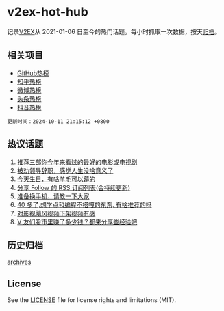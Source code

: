# v2ex-hot-hub

 记录[V2EX](https://www.v2ex.com/)从 2021-01-06 日至今的热门话题。每小时抓取一次数据，按天[归档](archives)。
 
 ## 相关项目

- [GitHub热榜](https://github.com/snaildev/github-hot-hub)
- [知乎热榜](https://github.com/snaildev/zhihu-hot-hub)
- [微博热榜](https://github.com/snaildev/weibo-hot-hub)
- [头条热榜](https://github.com/snaildev/toutiao-hot-hub)
- [抖音热榜](https://github.com/snaildev/douyin-hot-hub)


 `更新时间：2024-10-11 21:15:12 +0800`

## 热议话题

1. [推荐三部你今年来看过的最好的电影或电视剧](https://www.v2ex.com/t/1079068)
1. [被劝领导辞职，感觉人生没啥意义了](https://www.v2ex.com/t/1079112)
1. [今天生日，有啥羊毛可以薅的](https://www.v2ex.com/t/1079089)
1. [分享 Follow 的 RSS 订阅列表(会持续更新)](https://www.v2ex.com/t/1079117)
1. [准备换手机，请教一下大家](https://www.v2ex.com/t/1079075)
1. [40 多了,想学点和编程不搭嘎的东东, 有啥推荐的吗](https://www.v2ex.com/t/1079094)
1. [对影视飓风视频下架视频有感](https://www.v2ex.com/t/1079238)
1. [V 友们股市里赚了多少钱？都来分享些经验吧](https://www.v2ex.com/t/1079085)

## 历史归档

[archives](archives)

## License

See the [LICENSE](LICENSE) file for license rights and limitations (MIT).
